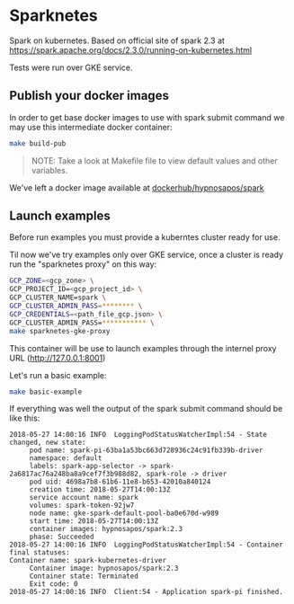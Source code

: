 # Sparknetes

Spark on kubernetes. Based on official site of spark 2.3 at https://spark.apache.org/docs/2.3.0/running-on-kubernetes.html

Tests were run over GKE service.

## Publish your docker images

In order to get base docker images to use with spark submit command we may use this intermediate docker container:

```bash
make build-pub
```
> NOTE: Take a look at Makefile file to view default values and other variables.

We've left a docker image available at [dockerhub/hypnosapos/spark](https://hub.docker.com/r/hypnosapos/spark/tags/)

## Launch examples

Before run examples you must provide a kuberntes cluster ready for use.

Til now we've try examples only over GKE service, once a cluster is ready run the "sparknetes proxy" on this way:

```bash
GCP_ZONE=<gcp_zone> \
GCP_PROJECT_ID=<gcp_project_id> \
GCP_CLUSTER_NAME=spark \
GCP_CLUSTER_ADMIN_PASS=******** \
GCP_CREDENTIALS=<path_file_gcp.json> \
GCP_CLUSTER_ADMIN_PASS=*********** \
make sparknetes-gke-proxy
```

This container will be use to launch examples through the internel proxy URL (http://127.0.0.1:8001)

Let's run a basic example:

```bash
make basic-example
```

If everything was well the output of the spark submit command should be like this:
```
2018-05-27 14:00:16 INFO  LoggingPodStatusWatcherImpl:54 - State changed, new state:
	 pod name: spark-pi-63ba1a53bc663d728936c24c91fb339b-driver
	 namespace: default
	 labels: spark-app-selector -> spark-2a6817ac76a248ba8a9cef7f3b988d82, spark-role -> driver
	 pod uid: 4698a7b8-61b6-11e8-b653-42010a840124
	 creation time: 2018-05-27T14:00:13Z
	 service account name: spark
	 volumes: spark-token-92jw7
	 node name: gke-spark-default-pool-ba0e670d-w989
	 start time: 2018-05-27T14:00:13Z
	 container images: hypnosapos/spark:2.3
	 phase: Succeeded
2018-05-27 14:00:16 INFO  LoggingPodStatusWatcherImpl:54 - Container final statuses:
Container name: spark-kubernetes-driver
	 Container image: hypnosapos/spark:2.3
	 Container state: Terminated
	 Exit code: 0
2018-05-27 14:00:16 INFO  Client:54 - Application spark-pi finished.
```
